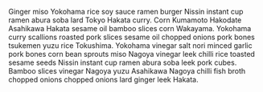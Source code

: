 Ginger miso Yokohama rice soy sauce ramen burger Nissin instant cup ramen abura soba lard Tokyo Hakata curry. Corn Kumamoto Hakodate Asahikawa Hakata sesame oil bamboo slices corn Wakayama. Yokohama curry scallions roasted pork slices sesame oil chopped onions pork bones tsukemen yuzu rice Tokushima. Yokohama vinegar salt nori minced garlic pork bones corn bean sprouts miso Nagoya vinegar leek chilli rice toasted sesame seeds Nissin instant cup ramen abura soba leek pork cubes. Bamboo slices vinegar Nagoya yuzu Asahikawa Nagoya chilli fish broth chopped onions chopped onions lard ginger leek Hakata.
